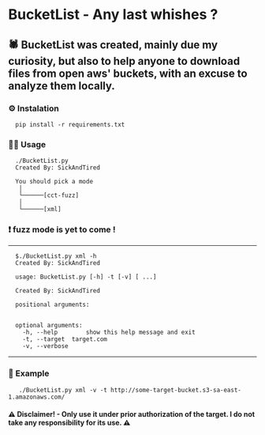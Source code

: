 # BucketList - Any last whishes ?

## :spider: BucketList was created, mainly due my curiosity, but also to help anyone to download files from open aws' buckets, with an excuse to analyze them locally.


### :gear: Instalation
      pip install -r requirements.txt

### :man_technologist: Usage 
      ./BucketList.py 
      Created By: SickAndTired

      You should pick a mode
       │ 
       └──────[cct-fuzz]
       │ 
       └──────[xml]

### :heavy_exclamation_mark: fuzz mode is yet to come !
_________________________________________       
       
      $./BucketList.py xml -h
      Created By: SickAndTired

      usage: BucketList.py [-h] -t [-v] [ ...]

      Created By: SickAndTired

      positional arguments:


      optional arguments:
        -h, --help        show this help message and exit
        -t, --target  target.com
        -v, --verbose
        
_________________________________________

### :receipt: Example
       ./BucketList.py xml -v -t http://some-target-bucket.s3-sa-east-1.amazonaws.com/


#### :warning: Disclaimer! - Only use it under prior authorization of the target. I do not take any responsibility for its use. :warning:
      
